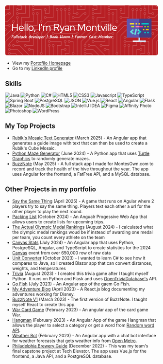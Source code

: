 <a href="https://ryanmontville.github.io/">![Header - Ryan Montville](./header-image.png)</a>
* View my [Portofilo Homepage](https://ryanmontville.github.io/)
* Go to my [LinkedIn profile](https://www.linkedin.com/in/ryanmontville/)

## Skills
![Java](https://img.shields.io/badge/java-%23ED8B00.svg?style=for-the-badge&logo=java&logoColor=white)
![Python](https://img.shields.io/badge/Python-%23117AC9.svg?style=for-the-badge&logo=Python&logoColor=white)
![C#](https://img.shields.io/badge/C%23-239120?style=for-the-badge&logo=c-sharp&logoColor=white)
![HTML5](https://img.shields.io/badge/html5-%23E34F26.svg?style=for-the-badge&logo=html5&logoColor=white)
![CSS3](https://img.shields.io/badge/css3-%231572B6.svg?style=for-the-badge&logo=css3&logoColor=white)
![Javascript](https://img.shields.io/badge/JavaScript-323330?style=for-the-badge&logo=javascript&logoColor=F7DF1E)
![TypeScript](https://img.shields.io/badge/typescript-%23007ACC.svg?style=for-the-badge&logo=typescript&logoColor=white)
![Spring Boot](https://img.shields.io/badge/Spring_Boot-F2F4F9?style=for-the-badge&logo=spring-boot)
![PostgreSQL](https://img.shields.io/badge/PostgreSQL-316192?style=for-the-badge&logo=postgresql&logoColor=white)
![JSON](https://img.shields.io/badge/json-5E5C5C?style=for-the-badge&logo=json&logoColor=white)
![Vue.js](https://img.shields.io/badge/vuejs-%2335495e.svg?style=for-the-badge&logo=vuedotjs&logoColor=%234FC08D)
![React](https://img.shields.io/badge/react-%2320232a.svg?style=for-the-badge&logo=react&logoColor=%2361DAFB)
![Angular](https://img.shields.io/badge/angular-%23DD0031.svg?style=for-the-badge&logo=angular&logoColor=white)
![Flask](https://img.shields.io/badge/Flask-58CC02?style=for-the-badge&logo=flask&logoColor=white)
![Blazor](https://img.shields.io/badge/Blazor-512BD4?logo=blazor&logoColor=fff&style=for-the-badge)
![NodeJS](https://img.shields.io/badge/Node.js-6DA55F?style=for-the-badge&logo=node.js&logoColor=white)
![Bootstrap](https://img.shields.io/badge/Bootstrap-7952B3?logo=bootstrap&logoColor=fff&style=for-the-badge)
![IntelliJ IDEA](https://img.shields.io/badge/IntelliJIDEA-000000.svg?style=for-the-badge&logo=intellij-idea&logoColor=white)
![Figma](https://img.shields.io/badge/figma-%23F24E1E.svg?style=for-the-badge&logo=figma&logoColor=white)
![Affinity Photo](https://img.shields.io/badge/affinityphoto-%237E4DD2.svg?style=for-the-badge&logo=affinity-photo&logoColor=white)
![Photoshop](https://img.shields.io/badge/Adobe%20Photoshop-31A8FF?style=for-the-badge&logo=Adobe%20Photoshop&logoColor=black)
![WordPress](https://img.shields.io/badge/WordPress-%23117AC9.svg?style=for-the-badge&logo=WordPress&logoColor=white)

## My Top Projects
* [Rubik's Mosaic Text Generator](https://github.com/RyanMontville/rubiksTextGeneration) (March 2025) - An Angular app that generates a guide image with text that can then be used to create a Rubik's Cube Mosaic.
* [Python Maze Generator](https://github.com/RyanMontville/pythonmaze) (June 2024) - A Python app that uses [Turtle Graphics](https://docs.python.org/3/library/turtle.html) to randomly generate mazes.
* [BuzzNote](https://github.com/RyanMontville/buzz-note-v2) (May 2025) - A full stack app I made for MontesOwn.com to record and track the health of the hive throughout the year. The app uses Angular for the frontend, a FatFree API, and a MySQL database.


## Other Projects in my portfolio
* [Say the Same Thing](https://github.com/RyanMontville/same-word) (April 2025) - A game that runs on Agular where 2 players try to say the same thing. Players text each other a url for the other player to play the next round.
* [Packing List](https://github.com/RyanMontville/packing-list) (October 2024) - An Angualr Progessive Web App that allows users to create lists for upcoming trips.
* [The Actual Olympic Medal Rankings](https://github.com/RyanMontville/actual-olympic-medals-ranking) (August 2024) - I calculated what the olympic medal rankings woud be if instead of awarding one medal per team, you count every athlete on the team
* [Canvas Stats](https://github.com/RyanMontville/canvas-stats) (July 2024) - An Angular app that uses Python, PostgreSQL, Angular, and TypeScript to create statistics for the 2024 [Canvas](https://canvas.fediverse.events/) event from over 650,000 row of raw data
* [Unit Converter](https://github.com/RyanMontville/unitconverter) (October 2023) - I wanted to learn C# to see how it compares to Java, so I created Blazor app that can convert distances, weights, and temperatures
* [Trivia](https://github.com/RyanMontville/trivia) (August 2023) - I created this trivia game after I taught myself Python. It runs on Python and Flask and uses [OpenTriviaDatabase's](https://opentdb.com/) API.
* [Go Fish](https://github.com/RyanMontville/go-fish) (July 2023) - An Angular app of the gaem Go Fish.
* [My Adventure Blog](https://github.com/RyanMontville/disney) (April 2023) - A React.js blog documenting my adventures working for Disney.
* [BuzzNote V1](https://github.com/RyanMontville/buzz-note-v1) (March 2023) - The first version of BuzzNote. I taught myself React to create this app.
* [War Card Game](https://github.com/RyanMontville/War) (February 2023) - An angular app of the card game War.
* [Hangman](https://github.com/RyanMontville/Hangman) (February 2023) - An Angular App of the game Hangman that allows the player to select a category or get a word from [Random word API](https://random-word-api.herokuapp.com/home).
* [Weather Bot](https://github.com/RyanMontville/weather-bot) (February 2023) - An Angular app with a chat bot interface for weather forecasts that gets weather info from [Open Metro](https://open-meteo.com).
* [Philadelphia Brewery Guide](https://github.com/RyanMontville/BreweryGuide) (December 2022) - This was my team's final capstone project at Tech Elevator. The app uses Vue.js for the frontend, a Java API, and a PostgreSQL database.

